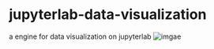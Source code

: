 # jupyterlab-data-visualization
a engine for data visualization on jupyterlab
![imgae](https://github.com/DaerusX/jupyterlab-data-visualization/tree/main/test/demo.gif)